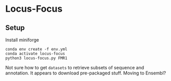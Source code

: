 Locus-Focus
===========

## Setup ##

Install miniforge

```
conda env create -f env.yml
conda activate locus-focus
python3 locus-focus.py FMR1
```

Not sure how to get `datasets` to retrieve subsets of sequence and annotation.
It appears to download pre-packaged stuff. Moving to Ensembl?
